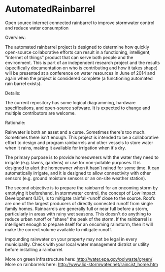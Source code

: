 AutomatedRainbarrel
===================

Open source internet connected rainbarrel to improve stormwater control and reduce water consumption

Overview:

The automated rainbarrel project is designed to determine how quickly open-source collaborative efforts can result in a functioning, intelligent, "internet of things" product that can serve both people and the environment. This is part of an independent research project and the results (specifically documentation on who is contributing and how it takes shape) will be presented at a conference on water resources in June of 2014 and again when the project is considered complete (a functioning automated rain barrel exists). 

Details:

The current repository has some logical diagramming, hardware specifications, and open-source software. It is expected to change and multiple contributors are welcome.

Rationale:

Rainwater is both an asset and a curse. Sometimes there's too much. Sometimes there isn't enough. This project is intended to be a collaborative effort to design and program rainbarrels and other vessels to store water when it rains, making it available for irrigation when it's dry.

The primary purpose is to provide homeowners with the water they need to irrigate (e.g. lawns, gardens) or use for non-potable purposes. It is designed to alert the homeowner when it hasn't rained for some time. It can automatically irrigate, and it is designed to allow connectivity with other sensors (e.g. ground moisture sensors or an on-site weather station). 

The second objective is to prepare the rainbarrel for an oncoming storm by emptying it beforehand. In stormwater control, the concept of Low Impact Development (LID), is to mitigate rainfall-runoff close to the source. Roofs are one of the largest producers of directly connected runoff from single family homes. Rainbarrels are generally full or near full before a storm, particularly in areas with rainy wet seasons. This doesn't do anything to reduce urban runoff or "shave" the peak of the storm. If the rainbarrel is intelligent enough to prepare itself for an oncoming rainstorm, then it will make the correct volume available to mitigate runoff.

Impounding rainwater on your property may not be legal in every municipality. Check with your local water management district or utility before installing a rainbarrel.


More on green infrastructure here:
http://water.epa.gov/polwaste/green/
More on rainbarrels here:
http://www.lid-stormwater.net/raincist_home.htm

